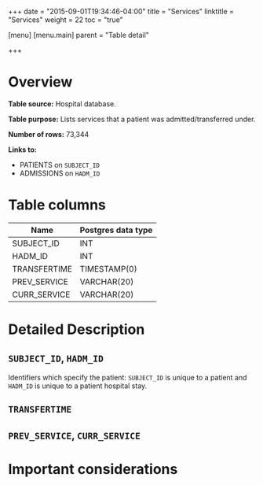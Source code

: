 +++
date = "2015-09-01T19:34:46-04:00"
title = "Services"
linktitle = "Services"
weight = 22
toc = "true"

[menu]
  [menu.main]
    parent = "Table detail"

+++

# Overview

**Table source:** Hospital database.

**Table purpose:** Lists services that a patient was admitted/transferred under.

**Number of rows:** 73,344

**Links to:**

* PATIENTS on `SUBJECT_ID`
* ADMISSIONS on `HADM_ID`

# Table columns

Name | Postgres data type 
---- | ---- 
SUBJECT_ID | INT
HADM_ID | INT
TRANSFERTIME | TIMESTAMP(0)
PREV_SERVICE | VARCHAR(20)
CURR_SERVICE | VARCHAR(20)
	
# Detailed Description

## `SUBJECT_ID`, `HADM_ID`

Identifiers which specify the patient: `SUBJECT_ID` is unique to a patient and `HADM_ID` is unique to a patient hospital stay.

## `TRANSFERTIME`

## `PREV_SERVICE`, `CURR_SERVICE`


# Important considerations